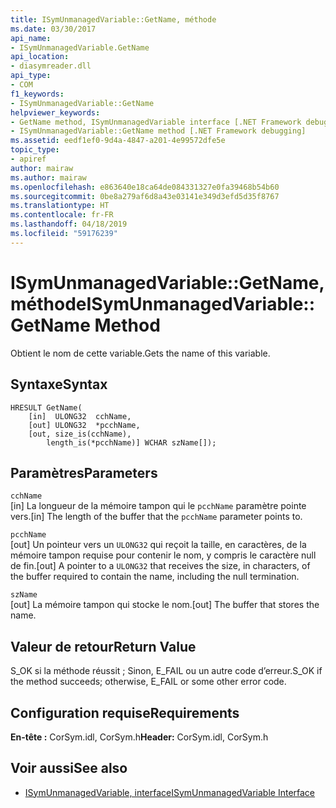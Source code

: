 ```yaml
---
title: ISymUnmanagedVariable::GetName, méthode
ms.date: 03/30/2017
api_name:
- ISymUnmanagedVariable.GetName
api_location:
- diasymreader.dll
api_type:
- COM
f1_keywords:
- ISymUnmanagedVariable::GetName
helpviewer_keywords:
- GetName method, ISymUnmanagedVariable interface [.NET Framework debugging]
- ISymUnmanagedVariable::GetName method [.NET Framework debugging]
ms.assetid: eedf1ef0-9d4a-4847-a201-4e99572dfe5e
topic_type:
- apiref
author: mairaw
ms.author: mairaw
ms.openlocfilehash: e863640e18ca64de084331327e0fa39468b54b60
ms.sourcegitcommit: 0be8a279af6d8a43e03141e349d3efd5d35f8767
ms.translationtype: HT
ms.contentlocale: fr-FR
ms.lasthandoff: 04/18/2019
ms.locfileid: "59176239"
---
```

# <a name="isymunmanagedvariablegetname-method"></a><span data-ttu-id="9c9a3-102">ISymUnmanagedVariable::GetName, méthode</span><span class="sxs-lookup"><span data-stu-id="9c9a3-102">ISymUnmanagedVariable::GetName Method</span></span>
<span data-ttu-id="9c9a3-103">Obtient le nom de cette variable.</span><span class="sxs-lookup"><span data-stu-id="9c9a3-103">Gets the name of this variable.</span></span>  
  
## <a name="syntax"></a><span data-ttu-id="9c9a3-104">Syntaxe</span><span class="sxs-lookup"><span data-stu-id="9c9a3-104">Syntax</span></span>  
  
```  
HRESULT GetName(  
    [in]  ULONG32  cchName,  
    [out] ULONG32  *pcchName,  
    [out, size_is(cchName),  
        length_is(*pcchName)] WCHAR szName[]);  
```  
  
## <a name="parameters"></a><span data-ttu-id="9c9a3-105">Paramètres</span><span class="sxs-lookup"><span data-stu-id="9c9a3-105">Parameters</span></span>  
 `cchName`  
 <span data-ttu-id="9c9a3-106">[in] La longueur de la mémoire tampon qui le `pcchName` paramètre pointe vers.</span><span class="sxs-lookup"><span data-stu-id="9c9a3-106">[in] The length of the buffer that the `pcchName` parameter points to.</span></span>  
  
 `pcchName`  
 <span data-ttu-id="9c9a3-107">[out] Un pointeur vers un `ULONG32` qui reçoit la taille, en caractères, de la mémoire tampon requise pour contenir le nom, y compris le caractère null de fin.</span><span class="sxs-lookup"><span data-stu-id="9c9a3-107">[out] A pointer to a `ULONG32` that receives the size, in characters, of the buffer required to contain the name, including the null termination.</span></span>  
  
 `szName`  
 <span data-ttu-id="9c9a3-108">[out] La mémoire tampon qui stocke le nom.</span><span class="sxs-lookup"><span data-stu-id="9c9a3-108">[out] The buffer that stores the name.</span></span>  
  
## <a name="return-value"></a><span data-ttu-id="9c9a3-109">Valeur de retour</span><span class="sxs-lookup"><span data-stu-id="9c9a3-109">Return Value</span></span>  
 <span data-ttu-id="9c9a3-110">S_OK si la méthode réussit ; Sinon, E_FAIL ou un autre code d’erreur.</span><span class="sxs-lookup"><span data-stu-id="9c9a3-110">S_OK if the method succeeds; otherwise, E_FAIL or some other error code.</span></span>  
  
## <a name="requirements"></a><span data-ttu-id="9c9a3-111">Configuration requise</span><span class="sxs-lookup"><span data-stu-id="9c9a3-111">Requirements</span></span>  
 <span data-ttu-id="9c9a3-112">**En-tête :** CorSym.idl, CorSym.h</span><span class="sxs-lookup"><span data-stu-id="9c9a3-112">**Header:** CorSym.idl, CorSym.h</span></span>  
  
## <a name="see-also"></a><span data-ttu-id="9c9a3-113">Voir aussi</span><span class="sxs-lookup"><span data-stu-id="9c9a3-113">See also</span></span>

- [<span data-ttu-id="9c9a3-114">ISymUnmanagedVariable, interface</span><span class="sxs-lookup"><span data-stu-id="9c9a3-114">ISymUnmanagedVariable Interface</span></span>](../../../../docs/framework/unmanaged-api/diagnostics/isymunmanagedvariable-interface.md)
